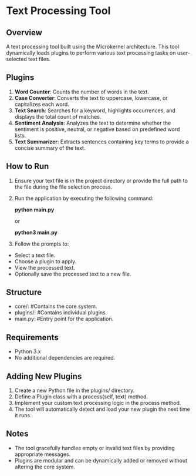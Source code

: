 # Text Processing Tool

## Overview
A text processing tool built using the Microkernel architecture. This tool dynamically loads plugins to perform various text processing tasks on user-selected text files.

## Plugins
1. **Word Counter**: Counts the number of words in the text.
2. **Case Converter**: Converts the text to uppercase, lowercase, or capitalizes each word.
3. **Text Search**: Searches for a keyword, highlights occurrences, and displays the total count of matches.
4. **Sentiment Analysis**: Analyzes the text to determine whether the sentiment is positive, neutral, or negative based on predefined word lists.
5. **Text Summarizer**: Extracts sentences containing key terms to provide a concise summary of the text.

## How to Run
1. Ensure your text file is in the project directory or provide the full path to the file during the file selection process.
2. Run the application by executing the following command:
   
   **python main.py**
   
   or
   
   **python3 main.py**

3. Follow the prompts to:
- Select a text file.
- Choose a plugin to apply.
- View the processed text.
- Optionally save the processed text to a new file.

## Structure
- core/:        #Contains the core system.
- plugins/:     #Contains individual plugins.
- main.py:      #Entry point for the application.

## Requirements
- Python 3.x
- No additional dependencies are required.

## Adding New Plugins
1. Create a new Python file in the plugins/ directory.
2. Define a Plugin class with a process(self, text) method.
3. Implement your custom text processing logic in the process method.
4. The tool will automatically detect and load your new plugin the next time it runs.

## Notes
- The tool gracefully handles empty or invalid text files by providing appropriate messages.
- Plugins are modular and can be dynamically added or removed without altering the core system.
